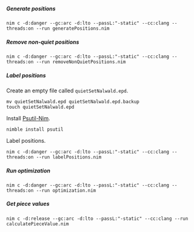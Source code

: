 ##### Generate positions
```
nim c -d:danger --gc:arc -d:lto --passL:"-static" --cc:clang --threads:on --run generatePositions.nim
```

##### Remove non-quiet positions

```
nim c -d:danger --gc:arc -d:lto --passL:"-static" --cc:clang --threads:on --run removeNonQuietPositions.nim
```
##### Label positions

Create an empty file called `quietSetNalwald.epd`.

```
mv quietSetNalwald.epd quietSetNalwald.epd.backup
touch quietSetNalwald.epd
```

Install [Psutil-Nim](https://github.com/johnscillieri/psutil-nim).

```
nimble install psutil
```

Label positions.

```
nim c -d:danger --gc:arc -d:lto --passL:"-static" --cc:clang --threads:on --run labelPositions.nim
```

##### Run optimization
```
nim c -d:danger --gc:arc -d:lto --passL:"-static" --cc:clang --threads:on --run optimization.nim
```

##### Get piece values
```
nim c -d:release --gc:arc -d:lto --passL:"-static" --cc:clang --run calculatePieceValue.nim
```